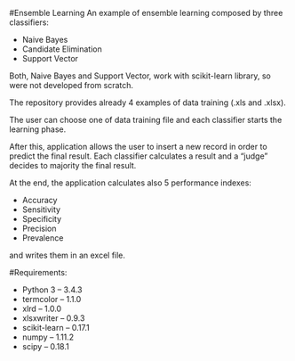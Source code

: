 #Ensemble Learning
An example of ensemble learning composed by three classifiers:
- Naive Bayes
- Candidate Elimination
- Support Vector

Both, Naive Bayes and Support Vector, work with scikit-learn library, so were not developed from scratch.

The repository provides already 4 examples of data training (.xls and .xlsx).

The user can choose one of data training file and each classifier starts the learning phase.

After this, application allows the user to insert a new record in order to predict the final result.
Each classifier calculates a result and a “judge” decides to majority the final result.

At the end, the application calculates also 5 performance indexes:
- Accuracy
- Sensitivity
- Specificity
- Precision
- Prevalence

and writes them in an excel file.


#Requirements:
- Python 3 – 3.4.3
- termcolor – 1.1.0
- xlrd – 1.0.0
- xlsxwriter – 0.9.3
- scikit-learn – 0.17.1
- numpy – 1.11.2
- scipy – 0.18.1

